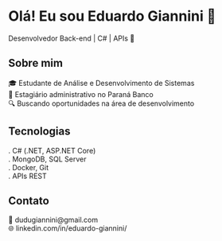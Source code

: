 <h1>Olá! Eu sou Eduardo Giannini 👋</h1> 

Desenvolvedor Back-end | C# | APIs 🚀

<h2>Sobre mim</h2> 
🎓 Estudante de Análise e Desenvolvimento de Sistemas<br>
💼 Estagiário administrativo no Paraná Banco<br>
🔍 Buscando oportunidades na área de desenvolvimento

<h2>Tecnologias</h2>
. C# (.NET, ASP.NET Core)<br>
. MongoDB, SQL Server<br>
. Docker, Git<br>
. APIs REST 

<h2>Contato</h2>
📧 dudugiannini@gmail.com<br>
🌐 linkedin.com/in/eduardo-giannini/

